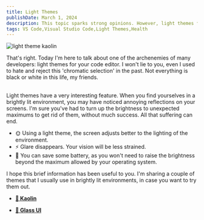 ```yaml
---
title: Light Themes
publishDate: March 1, 2024
description: This topic sparks strong opinions. However, light themes for IDEs have their advantages. Here, I share some of my favorite reasons for using light themes when I code.
tags: VS Code,Visual Studio Code,Light Themes,Health
---
```


<img src='/assets/blog/kaolin-theme.webp' alt='light theme kaolin'/>

That's right. Today I'm here to talk about one of the archenemies of many developers: light themes for your code editor. I won't lie to you, even I used to hate and reject this 'chromatic selection' in the past. Not everything is black or white in this life, my friends.
<br/><br/>

Light themes have a very interesting feature. When you find yourselves in a brightly lit environment, you may have noticed annoying reflections on your screens. I'm sure you've had to turn up the brightness to unexpected maximums to get rid of them, without much success. All that suffering can end.

- 🌞 Using a light theme, the screen adjusts better to the lighting of the environment.
- ⚡ Glare disappears. Your vision will be less strained.
- 🌲 You can save some battery, as you won't need to raise the brightness beyond the maximum allowed by your operating system.

I hope this brief information has been useful to you. I'm sharing a couple of themes that I usually use in brightly lit environments, in case you want to try them out.

- [**🦊 Kaolin**](https://marketplace.visualstudio.com/items?itemName=zed-nait.kaolin-vscode-themes)

- [**👟 Glass UI**](https://marketplace.visualstudio.com/items?itemName=aregghazaryan.glass-ui)
